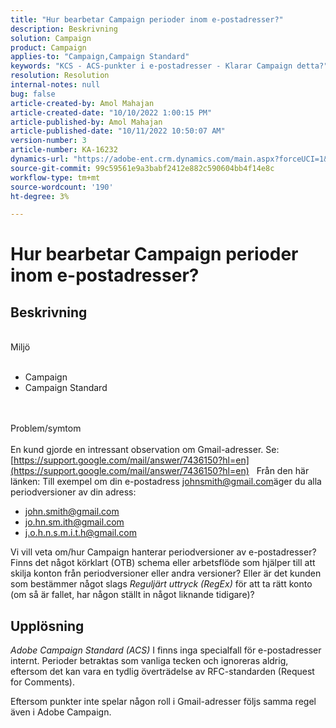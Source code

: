 ```yaml
---
title: "Hur bearbetar Campaign perioder inom e-postadresser?"
description: Beskrivning
solution: Campaign
product: Campaign
applies-to: "Campaign,Campaign Standard"
keywords: "KCS - ACS-punkter i e-postadresser - Klarar Campaign detta?"
resolution: Resolution
internal-notes: null
bug: false
article-created-by: Amol Mahajan
article-created-date: "10/10/2022 1:00:15 PM"
article-published-by: Amol Mahajan
article-published-date: "10/11/2022 10:50:07 AM"
version-number: 3
article-number: KA-16232
dynamics-url: "https://adobe-ent.crm.dynamics.com/main.aspx?forceUCI=1&pagetype=entityrecord&etn=knowledgearticle&id=619b1279-9b48-ed11-bba1-000d3a3064b8"
source-git-commit: 99c59561e9a3babf2412e882c590604bb4f14e8c
workflow-type: tm+mt
source-wordcount: '190'
ht-degree: 3%

---
```


# Hur bearbetar Campaign perioder inom e-postadresser?

## Beskrivning

<br>Miljö<br><br>
- Campaign
- Campaign Standard

<br><br>Problem/symtom<br><br>
En kund gjorde en intressant observation om Gmail-adresser. Se: [https://support.google.com/mail/answer/7436150?hl=en](https://support.google.com/mail/answer/7436150?hl=en)
 
Från den här länken: Till exempel om din e-postadress [johnsmith@gmail.com](mailto:johnsmith@gmail.com)äger du alla periodversioner av din adress:

- [john.smith@gmail.com](mailto:john.smith@gmail.com)
- [jo.hn.sm.ith@gmail.com](mailto:jo.hn.sm.ith@gmail.com)
- [j.o.h.n.s.m.i.t.h@gmail.com](mailto:j.o.h.n.s.m.i.t.h@gmail.com)


Vi vill veta om/hur Campaign hanterar periodversioner av e-postadresser? Finns det något körklart (OTB) schema eller arbetsflöde som hjälper till att skilja konton från periodversioner eller andra versioner? Eller är det kunden som bestämmer något slags *Reguljärt uttryck (RegEx)* för att ta rätt konto (om så är fallet, har någon ställt in något liknande tidigare)?


## Upplösning


*Adobe Campaign Standard (ACS)* I finns inga specialfall för e-postadresser internt. Perioder betraktas som vanliga tecken och ignoreras aldrig, eftersom det kan vara en tydlig överträdelse av RFC-standarden (Request for Comments).

Eftersom punkter inte spelar någon roll i Gmail-adresser följs samma regel även i Adobe Campaign.
